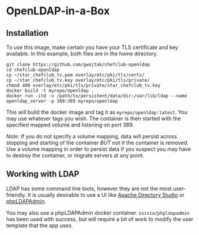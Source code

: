 # OpenLDAP-in-a-Box

## Installation

To use this image, make certain you have your TLS certificate and key available.  In this example,
both files are in the home directory.

```shell
git clone https://github.com/gwojtak/chefclub-openldap
cd chefclub-openldap
cp ~/star_chefclub_tv.pem overlay/etc/pki/tls/certs/
cp ~/star_chefclub_tv.key overlay/etc/pki/tls/private/
chmod 400 overlay/etc/pki/tls/private/star_chefclub_tv.key
docker build -t myrepo/openldap .
docker run -itd -v /path/to/persistent/data/dir:/var/lib/ldap --name openldap_server -p 389:389 myrepo/openldap
```

This will build the docker image and tag it as ```myrepo/openldap:latest```.  You may use whatever tags
you wish.  The container is then started with the specified mapped volume and listening on port 389.

*Note:* If you do not specify a volume mapping, data will persist across stopping and starting of
the container *BUT* not if the container is removed.  Use a volume mapping in order to persist data
if you suspect you may have to destroy the container, or migrate servers at any point.

## Working with LDAP

LDAP has some command line tools, however they are not the most user-friendly. It is usually
desirable to use a UI like [Apache Directory Studio](http://directory.apache.org/studio/) or
[phpLDAPAdmin](http://phpldapadmin.sourceforge.net/wiki/index.php/Main_Page).

You may also use a phpLDAPAdmin docker container.  ```osixia/phpldapadmin``` has been used with
success, but will require a bit of work to modify the user template that the app uses.
